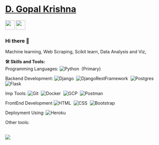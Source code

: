 
# [D. Gopal Krishna](https://github.com/D-GopalKrishna)


<a href="mailto:nikhil0223@gmail.com" style="text-decoration:none">
  <img height="30" src = "https://img.shields.io/badge/gmail-c14438?&style=for-the-badge&logo=gmail&logoColor=white">
</a>

<a href="https://www.linkedin.com/in/d-gopal-krishna/" style="text-decoration:none">
  <img height="30" src="https://img.shields.io/badge/linkedin-blue.svg?&style=for-the-badge&logo=linkedin&logoColor=white" />
</a>


### Hi there 👋

Machine learning, Web Scraping, Scikit learn, Data Analysis and Viz, 






**🛠 Skills and Tools:** 
<br>
Programming Languages:
![Python](https://img.shields.io/badge/-Python-05122A?style=flat&logo=Python)&nbsp; (Primary)

Backend Development:
![Django](https://img.shields.io/badge/-Django-05122A?style=flat&logo=Django)&nbsp;
![DjangoRestFramework](https://img.shields.io/badge/-djangorestframework-05122A?style=flat&logo=djangorestframework)&nbsp;
![Postgres](https://img.shields.io/badge/-postgresql-05122A?style=flat&logo=postgresql)&nbsp;
![Flask](https://img.shields.io/badge/-Flask-05122A?style=flat&logo=Flask)&nbsp;



<!--
![GraphQL](https://img.shields.io/badge/graphql-05122A?style=flat&logo=graphql)&nbsp;
![MongoDB](https://img.shields.io/badge/mongodb-05122A?style=flat&logo=mongodb)&nbsp;
-->



Imp Tools:
![Git](https://img.shields.io/badge/-Git-05122A?style=flat&logo=git)&nbsp;
![Docker](https://img.shields.io/badge/-Docker-05122A?style=flat&logo=Docker)&nbsp;
![GCP](https://img.shields.io/badge/GCP-05122A?style=flat&logo=gcp)&nbsp;
![Postman](https://img.shields.io/badge/-postman-05122A?style=flat&logo=postman)&nbsp;


FrontEnd Development
![HTML](https://img.shields.io/badge/-HTML-05122A?style=flat&logo=HTML5)&nbsp;
![CSS](https://img.shields.io/badge/-CSS-05122A?style=flat&logo=CSS3&logoColor=1572B6)&nbsp;
![Bootstrap](https://img.shields.io/badge/-Bootstrap-05122A?style=flat&logo=bootstrap&logoColor=563D7C)&nbsp;

<!--
![JavaScript](https://img.shields.io/badge/-JavaScript-05122A?style=flat&logo=javascript)&nbsp;
![React](https://img.shields.io/badge/-React-05122A?style=flat&logo=react)&nbsp;
![Node.js](https://img.shields.io/badge/-Node.js-05122A?style=flat&logo=node.js)&nbsp;
-->



Deployment Using:
![Heroku](https://img.shields.io/badge/-Heroku-05122A?style=flat&logo=Heroku)&nbsp;
<!--
![Heroku](https://img.shields.io/badge/-Heroku-05122A?style=flat&logo=Heroku)&nbsp;
![Heroku](https://img.shields.io/badge/-Heroku-05122A?style=flat&logo=Heroku)&nbsp;
-->


Other tools:


<br>


<!--
[![DGK's github stats](https://github-readme-stats.vercel.app/api?username=d-gopalkrishna)](https://github.com/d-gopalkrishna/github-readme-stats)
-->

<img src="https://github-readme-stats.vercel.app/api?username=d-gopalkrishna&show_icons=true&theme=algolia" alt=" " />



<!--
![](https://img.shields.io/badge/Code-Python-informational?style=flat&logo=<LOGO_NAME>&logoColor=white&color=2bbc8a)
![](https://img.shields.io/badge/WebDev-Django-informational?style=flat&logo=<LOGO_NAME>&logoColor=white&color=2bbc8a)
![](https://img.shields.io/badge/WebDev-Flask-informational?style=flat&logo=<LOGO_NAME>&logoColor=white&color=2bbc8a)
![](https://img.shields.io/badge/Tools-Docker-informational?style=flat&logo=<LOGO_NAME>&logoColor=white&color=2bbc8a)
![](https://img.shields.io/badge/Tools-PostgreSQL-informational?style=flat&logo=<LOGO_NAME>&logoColor=white&color=2bbc8a)
![](https://img.shields.io/badge/Front-End-Dev-informational?style=flat&logo=<LOGO_NAME>&logoColor=white&color=2bbc8a)
![](https://img.shields.io/badge/Cloud-GCP-informational?style=flat&logo=<LOGO_NAME>&logoColor=white&color=2bbc8a)

-->


<!--
**D-GopalKrishna/D-GopalKrishna** is a ✨ _special_ ✨ repository because its `README.md` (this file) appears on your GitHub profile.
-->

